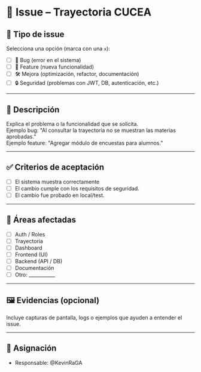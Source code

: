 # 📝 Issue – Trayectoria CUCEA

## 📌 Tipo de issue
Selecciona una opción (marca con una `x`):
- [ ] 🐞 Bug (error en el sistema)
- [ ] 🚀 Feature (nueva funcionalidad)
- [ ] 🛠️ Mejora (optimización, refactor, documentación)
- [ ] 🔒 Seguridad (problemas con JWT, DB, autenticación, etc.)

---

## 📖 Descripción
Explica el problema o la funcionalidad que se solicita.  
Ejemplo bug: "Al consultar la trayectoria no se muestran las materias aprobadas."  
Ejemplo feature: "Agregar módulo de encuestas para alumnos."

--- 

## ✅ Criterios de aceptación
- [ ] El sistema muestra correctamente   
- [ ] El cambio cumple con los requisitos de seguridad.  
- [ ] El cambio fue probado en local/test.  

---

## 📂 Áreas afectadas
- [ ] Auth / Roles  
- [ ] Trayectoria  
- [ ] Dashboard  
- [ ] Frontend (UI)  
- [ ] Backend (API / DB)  
- [ ] Documentación  
- [ ] Otro: ___________  

---

## 🖼️ Evidencias (opcional)
Incluye capturas de pantalla, logs o ejemplos que ayuden a entender el issue.

---

## 👥 Asignación
- Responsable: @KevinRaGA
